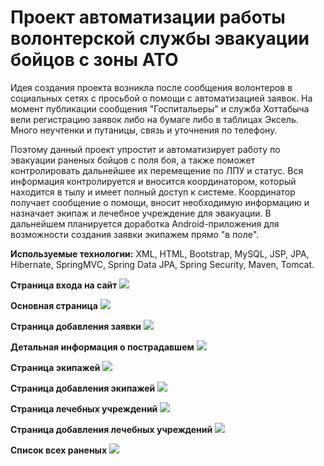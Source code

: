 # Проект автоматизации работы волонтерской службы эвакуации бойцов с зоны АТО
Идея создания проекта возникла после сообщения волонтеров в социальных сетях с просьбой о помощи с автоматизацией заявок. На момент публикации сообщения "Госпитальеры" и служба Хоттабыча вели регистрацию заявок либо на бумаге либо в таблицах Эксель. Много неучтенки и путаницы, связь и уточнения по телефону.

Поэтому данный проект упростит и автоматизирует работу по эвакуации раненых бойцов с поля боя, а также поможет контролировать дальнейшее их перемещение по ЛПУ и статус. Вся информация контролируется и вносится координатором, который находится в тылу и имеет полный доступ к системе. Координатор получает сообщение о помощи, вносит необходимую информацию и назначает экипаж и лечебное учреждение для эвакуации. В дальнейшем планируется доработка Android-приложения для возможности создания заявки экипажем прямо "в поле".

<b>Используемые технологии:</b> XML, HTML, Bootstrap, MySQL, JSP, JPA, Hibernate, SpringMVC, Spring Data JPA, Spring Security, Maven, Tomcat.

<b>Страница входа на сайт</b>
<a target="_blank" href="http://radikal.ru/big/b3337f74a63a40079d8ed5e657eddca9"><img src="http://s019.radikal.ru/i600/1508/80/2dd625bcb8f6.jpg" ></a>

<b>Основная страница</b>
<a target="_blank" href="http://radikal.ru/big/771acd99ef02473dbd9f8c5eda704d6e"><img src="http://s018.radikal.ru/i501/1508/99/cbca8cfe8cae.jpg" ></a>

<b>Страница добавления заявки</b>
<a target="_blank" href="http://radikal.ru/big/d2dc4ab65bb24bac8b6a2d1ad8ee80ac"><img src="http://s017.radikal.ru/i417/1508/52/141767007920.jpg" ></a>

<b>Детальная информация о пострадавшем</b>
<a target="_blank" href="http://radikal.ru/big/d2365551008d446585aa1ec883713f60"><img src="http://s019.radikal.ru/i613/1508/40/f24c9d1b8c17.jpg" ></a>

<b>Страница экипажей</b>
<a target="_blank" href="http://radikal.ru/big/81a3272546e34115a3eed91a1735daee"><img src="http://s018.radikal.ru/i507/1508/8f/98982c46fc83.jpg" ></a>

<b>Страница добавления экипажей</b>
<a target="_blank" href="http://radikal.ru/big/0a0916c6a6224bdc81d026c4566424a2"><img src="http://s017.radikal.ru/i431/1508/fb/2c89f666ef4e.jpg" ></a>

<b>Страница лечебных учреждений</b>
<a target="_blank" href="http://radikal.ru/big/cd82f5fc5a9e4248a3d0cf1a15fc2c98"><img src="http://s017.radikal.ru/i415/1508/6f/940287cde732.jpg" ></a>

<b>Страница добавления лечебных учреждений</b>
<a target="_blank" href="http://radikal.ru/big/e0394bfb5b1a41399fb4ce2149dfedd5"><img src="http://s018.radikal.ru/i516/1508/9a/2c4fec7d2bfd.jpg" ></a>

<b>Список всех раненых</b>
<a target="_blank" href="http://radikal.ru/big/ba60a2068b5d4786907fe7565bfc5a17"><img src="http://s018.radikal.ru/i524/1508/9f/5db90758c426.jpg" ></a>
